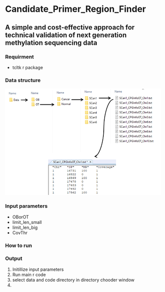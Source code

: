 # Candidate_Primer_Region_Finder
## A simple and cost-effective approach for technical validation of next generation methylation sequencing data


### Requirment
  * tcltk r package


### Data structure

![Data structure](Data_Structure.png)


### Input parameters
 * OBorOT
 * limit_len_small
 * limit_len_big
 * CovThr
 
### How to run


### Output
1. Initillize input parameters
2. Run main r code
3. select data and  code directory in directory chooder window
4.
